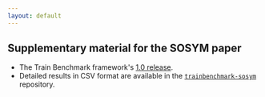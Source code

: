 ```yaml
---
layout: default
---
```


## Supplementary material for the SOSYM paper

* The Train Benchmark framework's [1.0 release](https://github.com/FTSRG/trainbenchmark/releases/tag/v1.0).
* Detailed results in CSV format are available in the [`trainbenchmark-sosym`](https://github.com/FTSRG/trainbenchmark-sosym) repository.
